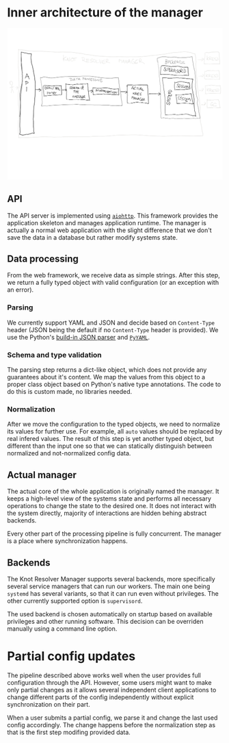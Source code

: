 # Inner architecture of the manager

![architecture diagram](docs/img/manager_architecture_diagram.svg)

## API

The API server is implemented using [`aiohttp`](https://docs.aiohttp.org/en/stable/). This framework provides the application skeleton and manages application runtime. The manager is actually a normal web application with the slight difference that we don't save the data in a database but rather modify systems state.

## Data processing

From the web framework, we receive data as simple strings. After this step, we return a fully typed object with valid configuration (or an exception with an error).

### Parsing

We currently support YAML and JSON and decide based on `Content-Type` header (JSON being the default if no `Content-Type` header is provided). We use the Python's [build-in JSON parser](https://docs.python.org/3/library/json.html) and [`PyYAML`](https://pyyaml.org/).

### Schema and type validation

The parsing step returns a dict-like object, which does not provide any guarantees about it's content. We map the values from this object to a proper class object based on Python's native type annotations. The code to do this is custom made, no libraries needed.

### Normalization

After we move the configuration to the typed objects, we need to normalize its values for further use. For example, all `auto` values should be replaced by real infered values. The result of this step is yet another typed object, but different than the input one so that we can statically distinguish between normalized and not-normalized config data.

## Actual manager

The actual core of the whole application is originally named the manager. It keeps a high-level view of the systems state and performs all necessary operations to change the state to the desired one. It does not interact with the system directly, majority of interactions are hidden behing abstract backends.

Every other part of the processing pipeline is fully concurrent. The manager is a place where synchronization happens.

## Backends

The Knot Resolver Manager supports several backends, more specifically several service managers that can run our workers. The main one being `systemd` has several variants, so that it can run even without privileges. The other currently supported option is `supervisord`.

The used backend is chosen automatically on startup based on available privileges and other running software. This decision can be overriden manually using a command line option.

# Partial config updates

The pipeline described above works well when the user provides full configuration through the API. However, some users might want to make only partial changes as it allows several independent client applications to change different parts of the config independently without explicit synchronization on their part.

When a user submits a partial config, we parse it and change the last used config accordingly. The change happens before the normalization step as that is the first step modifing provided data.